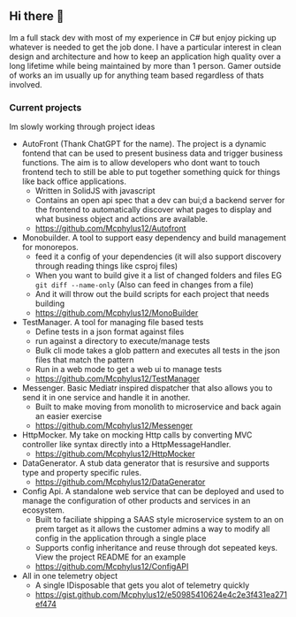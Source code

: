 ## Hi there 👋 

Im a full stack dev with most of my experience in C# but enjoy picking up whatever is needed to get the job done.
I have a particular interest in clean design and architecture and how to keep an application high quality over a long lifetime while being maintained by more than 1 person.
Gamer outside of works an im usually up for anything team based regardless of thats involved.


### Current projects
Im slowly working through project ideas
- AutoFront (Thank ChatGPT for the name). The project is a dynamic fontend that can be used to present business data and trigger business functions. The aim is to allow developers who dont want to touch frontend tech to still be able to put together something quick for things like back office applications.
    - Written in SolidJS with javascript
    - Contains an open api spec that a dev can bui;d a backend server for the frontend to automatically discover what pages to display and what business object and actions are available.
    - https://github.com/Mcphylus12/Autofront
- Monobuilder. A tool to support easy dependency and build management for monorepos.
    - feed it a config of your dependencies (it will also support discovery through reading things like csproj files)
    - When you want to build give it a list of changed folders and files EG `git diff --name-only` (Also can feed in changes from a file)
    - And it will throw out the build scripts for each project that needs building
    - https://github.com/Mcphylus12/MonoBuilder
- TestManager. A tool for managing file based tests
    - Define tests in a json format against files
    - run against a directory to execute/manage tests
    - Bulk cli mode takes a glob pattern and executes all tests in the json files that match the pattern
    - Run in a web mode to get a web ui to manage tests
    - https://github.com/Mcphylus12/TestManager
- Messenger. Basic Mediatr inspired dispatcher that also allows you to send it in one service and handle it in another.
    - Built to make moving from monolith to microservice and back again an easier exercise
    - https://github.com/Mcphylus12/Messenger
- HttpMocker. My take on mocking Http calls by converting MVC controller like syntax directly into a HttpMessageHandler.
    -  https://github.com/Mcphylus12/HttpMocker
- DataGenerator. A stub data generator that is resursive and supports type and property specific rules.
    -  https://github.com/Mcphylus12/DataGenerator
- Config Api. A standalone web service that can be deployed and used to manage the configuration of other products and services in an ecosystem.
   - Built to faciliate shipping a SAAS style microservice system to an on prem target as it allows the customer admins a way to modify all config in the application through a single place
   - Supports config inheritance and reuse through dot sepeated keys. View the project README for an example
   - https://github.com/Mcphylus12/ConfigAPI
- All in one telemetry object
   - A single IDisposable that gets you alot of telemetry quickly
   - https://gist.github.com/Mcphylus12/e50985410624e4c2e3f431ea271ef474 

